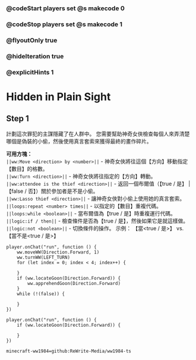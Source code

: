 ### @codeStart players set @s makecode 0
### @codeStop players set @s makecode 1

### @flyoutOnly true
### @hideIteration true
### @explicitHints 1

# Hidden in Plain Sight

## Step 1
計劃這次罪犯的主謀隱藏了在人群中。 您需要幫助神奇女俠檢查每個人來弄清楚哪個是偽裝的小偷，然後使用真言套索來獲得最終的畫作碎片。

**可用方塊：**  
``||ww:Move <direction> by <number>||`` - 神奇女俠將往這個【方向】移動指定【數目】的格數。   
``||ww:Turn <direction>||`` - 神奇女俠將往指定的【方向】轉動。   
``||ww:attendee is the thief <direction>||`` - 返回一個布爾值（【true / 是】 | 【false / 否】）關於參加者是不是小偷。   
``||ww:Lasso thief <direction>||`` - 讓神奇女俠對小偷上使用她的真言套索。   
``||loops:repeat <number> times||`` - 以指定的【數目】重複代碼。     
``||loops:while <boolean>||`` - 當布爾值為【true / 是】時重複運行代碼。   
``||logic:if / then||`` - 檢查條件是否為【true / 是】，然後如果它是就這樣做。     
``||logic:not <boolean>||`` - 切換條件的操作。 示例： 【當<true / 是>】 vs. 【當不是<true / 是>】   

```ghost
player.onChat("run", function () {
    ww.moveWW(Direction.Forward, 1)
    ww.turnWW(LEFT_TURN)
    for (let index = 0; index < 4; index++) {
        
    }
    if (ww.locateGoon(Direction.Forward)) {
        ww.apprehendGoon(Direction.Forward)
    }
    while (!(false)) {
        
    }	
})
```
```template
player.onChat("run", function () {
    if (ww.locateGoon(Direction.Forward)) {

    }
})
```
```package
minecraft-ww1984=github:ReWrite-Media/ww1984-ts
```